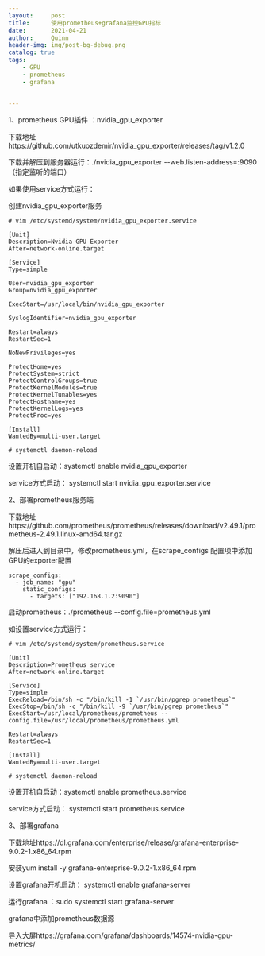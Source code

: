 ```yaml
---
layout:     post
title:      使用prometheus+grafana监控GPU指标
date:       2021-04-21
author:     Quinn
header-img: img/post-bg-debug.png
catalog: true
tags:
    - GPU
    - prometheus
    - grafana


---
```


1、prometheus GPU插件 ：nvidia_gpu_exporter

下载地址https://github.com/utkuozdemir/nvidia_gpu_exporter/releases/tag/v1.2.0

下载并解压到服务器运行：./nvidia_gpu_exporter --web.listen-address=:9090 （指定监听的端口）

如果使用service方式运行：

创建nvidia_gpu_exporter服务

```
# vim /etc/systemd/system/nvidia_gpu_exporter.service 

[Unit]
Description=Nvidia GPU Exporter
After=network-online.target

[Service]
Type=simple

User=nvidia_gpu_exporter
Group=nvidia_gpu_exporter

ExecStart=/usr/local/bin/nvidia_gpu_exporter

SyslogIdentifier=nvidia_gpu_exporter

Restart=always
RestartSec=1

NoNewPrivileges=yes

ProtectHome=yes
ProtectSystem=strict
ProtectControlGroups=true
ProtectKernelModules=true
ProtectKernelTunables=yes
ProtectHostname=yes
ProtectKernelLogs=yes
ProtectProc=yes

[Install]
WantedBy=multi-user.target

# systemctl daemon-reload
```

设置开机自启动：systemctl enable nvidia_gpu_exporter

service方式启动： systemctl start nvidia_gpu_exporter.service 

2、部署prometheus服务端

下载地址https://github.com/prometheus/prometheus/releases/download/v2.49.1/prometheus-2.49.1.linux-amd64.tar.gz

解压后进入到目录中，修改prometheus.yml，在scrape_configs 配置项中添加GPU的exporter配置

```
scrape_configs:
  - job_name: "gpu"
    static_configs:
      - targets: ["192.168.1.2:9090"]
```

启动prometheus：./prometheus --config.file=prometheus.yml

如设置service方式运行：

```
# vim /etc/systemd/system/prometheus.service 

[Unit]
Description=Prometheus service
After=network-online.target

[Service]
Type=simple
ExecReload=/bin/sh -c "/bin/kill -1 `/usr/bin/pgrep prometheus`"
ExecStop=/bin/sh -c "/bin/kill -9 `/usr/bin/pgrep prometheus`"
ExecStart=/usr/local/prometheus/prometheus --config.file=/usr/local/prometheus/prometheus.yml

Restart=always
RestartSec=1

[Install]
WantedBy=multi-user.target

# systemctl daemon-reload
```

设置开机自启动：systemctl enable prometheus.service

service方式启动： systemctl start prometheus.service

3、部署grafana

下载地址https://dl.grafana.com/enterprise/release/grafana-enterprise-9.0.2-1.x86_64.rpm

安装yum install -y grafana-enterprise-9.0.2-1.x86_64.rpm

设置grafana开机启动：  systemctl enable grafana-server

运行grafana ：sudo systemctl start grafana-server

grafana中添加prometheus数据源

导入大屏https://grafana.com/grafana/dashboards/14574-nvidia-gpu-metrics/



